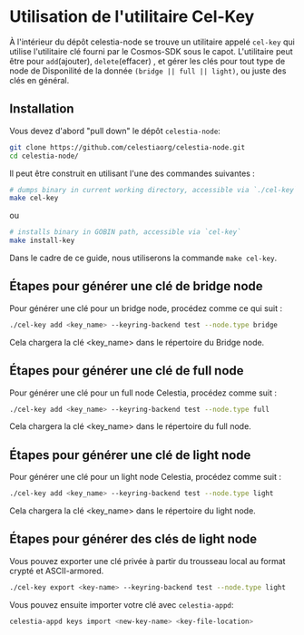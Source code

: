 

# Utilisation de l'utilitaire Cel-Key

À l'intérieur du dépôt celestia-node se trouve un utilitaire appelé `cel-key` qui utilise l'utilitaire clé fourni par le Cosmos-SDK sous le capot. L'utilitaire peut être pour `add`(ajouter), `delete`(effacer) , et gérer les clés pour tout type de node de Disponilité de la donnée `(bridge || full || light)`, ou juste des clés en général.

## Installation

Vous devez d'abord "pull down" le dépôt `celestia-node`:

```sh
git clone https://github.com/celestiaorg/celestia-node.git
cd celestia-node/
```

Il peut être construit en utilisant l'une des commandes suivantes :

```sh
# dumps binary in current working directory, accessible via `./cel-key`
make cel-key
```

ou

```sh
# installs binary in GOBIN path, accessible via `cel-key`
make install-key
```

Dans le cadre de ce guide, nous utiliserons la commande `make cel-key`.

## Étapes pour générer une clé de **bridge** node

Pour générer une clé pour un bridge node, procédez comme ce qui suit :

```sh
./cel-key add <key_name> --keyring-backend test --node.type bridge
```

Cela chargera la clé <key_name> dans le répertoire du Bridge node.

## Étapes pour générer une clé de **full** node

Pour générer une clé pour un full node Celestia, procédez comme suit :

```sh
./cel-key add <key_name> --keyring-backend test --node.type full
```

Cela chargera la clé <key_name> dans le répertoire du full node.

## Étapes pour générer une clé de **light** node

Pour générer une clé pour un light node Celestia, procédez comme suit :

```sh
./cel-key add <key_name> --keyring-backend test --node.type light
```

Cela chargera la clé <key_name> dans le répertoire du light node.

## Étapes pour générer des clés de **light** node

Vous pouvez exporter une clé privée à partir du trousseau local au format crypté et ASCII-armored.

```sh
./cel-key export <key-name> --keyring-backend test --node.type light
```

Vous pouvez ensuite importer votre clé avec `celestia-appd`:

```sh
celestia-appd keys import <new-key-name> <key-file-location>
```
